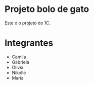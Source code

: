 # Projeto bolo de gato

Este é o projeto do 1C.

# Integrantes

- Camila
- Gabriela
- Olivia
- Nikolle
- Maria